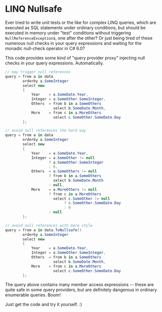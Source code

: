LINQ Nullsafe
=============

Ever tried to write unit tests or the like for complex LINQ queries, which are executed as SQL statements under ordinary conditions, but should be executed in memory under "test" conditions without triggering `NullReferenceException`s, one after the other? Or just being tired of these numerous null checks in your query expressions and waiting for the monadic null-check operator in C# 6.0?

This code provides some kind of "query provider proxy" injecting null checks in your query expressions. Automatically.

```csharp
// may trigger null references
query = from a in data
        orderby a.SomeInteger
        select new
        {
            Year    = a.SomeDate.Year,
            Integer = a.SomeOther.SomeInteger,
            Others  = from b in a.SomeOthers
                      select b.SomeDate.Month,
            More    = from c in a.MoreOthers
                      select c.SomeOther.SomeDate.Day
        };

// avoid null references the hard way
query = from a in data
        orderby a.SomeInteger
        select new
        {
            Year    = a.SomeDate.Year,
            Integer = a.SomeOther != null
                    ? a.SomeOther.SomeInteger
                    : 0,
            Others  = a.SomeOthers != null
                    ? from b in a.SomeOthers
                      select b.SomeDate.Month
                    : null,
            More    = a.MoreOthers != null
                    ? from c in a.MoreOthers
                      select c.SomeOther != null
                           ? c.SomeOther.SomeDate.Day
                           : 0
                    : null
        };

// avoid null references with more style
query = from a in data.ToNullsafe()
        orderby a.SomeInteger
        select new
        {
            Year    = a.SomeDate.Year,
            Integer = a.SomeOther.SomeInteger,
            Others  = from b in a.SomeOthers
                      select b.SomeDate.Month,
            More    = from c in a.MoreOthers
                      select c.SomeOther.SomeDate.Day
        };
```

The query above contains many member access expressions -- these are quite safe in some query providers, but are definitely dangerous in ordinary enumerable queries. Boom!

Just get the code and try it yourself. :)
